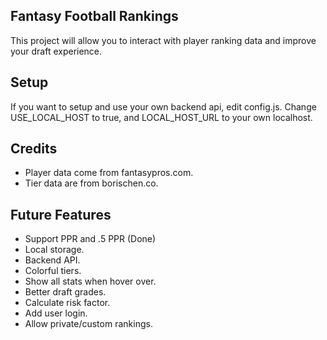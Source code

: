 
## Fantasy Football Rankings

This project will allow you to interact with player ranking data and improve your draft experience.

## Setup

If you want to setup and use your own backend api, edit config.js. Change USE_LOCAL_HOST to true, and LOCAL_HOST_URL to your own localhost.

## Credits

- Player data come from fantasypros.com.
- Tier data are from borischen.co.

## Future Features

- Support PPR and .5 PPR (Done)
- Local storage.
- Backend API.
- Colorful tiers.
- Show all stats when hover over.
- Better draft grades.
- Calculate risk factor.
- Add user login.
- Allow private/custom rankings.
